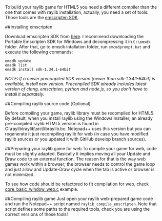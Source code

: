 To build your raylib game for HTML5 you need a different compiler than the one that comes with raylib installation, actually, you need a set of tools. Those tools are the [emscripten SDK](http://kripken.github.io/emscripten-site/).

##Installing emscripten

Download emscripten SDK from [here](http://kripken.github.io/emscripten-site/docs/getting_started/downloads.html). I recommend downloading the Portable Emscripten SDK for Windows and decompressing it in `C:\emsdk` folder. After that, go to emsdk intallation folder, run `emcmdprompt.bat` and execute the following commands:

    emsdk update
    emsdk list
    emsdk install sdk-1.34.1-64bit

_NOTE: If a newer preconpiled SDK version (newer than sdk-1.34.1-64bit) is available, install new version. Preconpiled SDK already includes latest version of clang, emscripten, python and node.js, so you don't have to install it separately._

##Compiling raylib source code [Optional]

Before compiling your game, raylib library must be recompiled for HTML5. By default, when you install raylib using the Windows Installer, an already pre-compiled raylib HTML5 version is found in C:\raylib\raylib\src\libraylib.bc. Notepad++ uses this version but you can regenerate it just recompiling raylib for web (in case you have modified raylib sources or you updated it with GitHub develop branch sources).

##Preparing your raylib game for web
To compile your game for web, code must be slightly adapted. Basically it implies moving all your Update and Draw code to an external function. The reason for that is the way web games work within a browser; the browser needs to control the game loop and just allow and Update-Draw cycle when the tab is active or browser is not minimized. 

To see how code should be refactored to fit compilation for web, check [core_basic_window_web.c](https://github.com/raysan5/raylib/blob/master/examples/core_basic_window_web.c) example.

##Compiling raylib game
Just open your raylib web-prepared game code and run the Notepad++ script named `raylib_compile_emscripten`. Note that script defines some paths to the required tools, check you are using the correct versions of those tools!